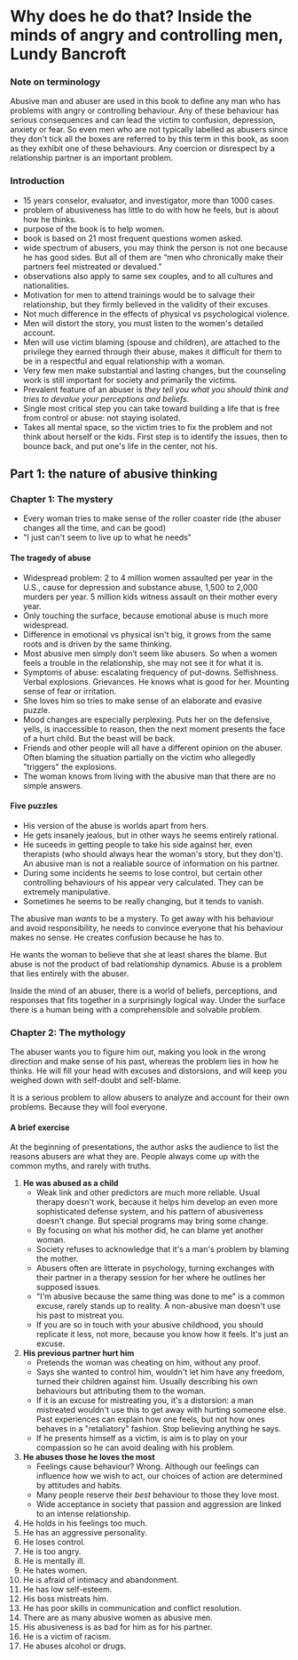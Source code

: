 # Why does he do that? Inside the minds of angry and controlling men, Lundy Bancroft

### Note on terminology

Abusive man and abuser are used in this book to define any man who has problems with angry or controlling behaviour. Any of these behaviour has serious consequences and can lead the victim to confusion, depression, anxiety or fear. So even men who are not typically labelled as abusers since they don't tick all the boxes are referred to by this term in this book, as soon as they exhibit one of these behaviours. Any coercion or disrespect by a relationship partner is an important problem.

### Introduction

- 15 years conselor, evaluator, and investigator, more than 1000 cases.
- problem of abusiveness has little to do with how he feels, but is about how he thinks.
- purpose of the book is to help women.
- book is based on 21 most frequent questions women asked.
- wide spectrum of abusers, you may think the person is not one because he has good sides. But all of them are “men who chronically make their partners feel mistreated or devalued.”
- observations also apply to same sex couples, and to all cultures and nationalities.
- Motivation for men to attend trainings would be to salvage their relationship, but they firmly believed in the validity of their excuses.
- Not much difference in the effects of physical vs psychological violence.
- Men will distort the story, you must listen to the women's detailed account.
- Men will use victim blaming (spouse and children), are attached to the privilege they earned through their abuse, makes it difficult for them to be in a respectful and equal relationship with a woman.
- Very few men make substantial and lasting changes, but the counseling work is still important for society and primarily the victims.
- Prevalent feature of an abuser is *they tell you what you should think and tries to devalue your perceptions and beliefs*.
- Single most critical step you can take toward building a life that is free from control or abuse: not staying isolated.
- Takes all mental space, so the victim tries to fix the problem and not think about herself or the kids. First step is to identify the issues, then to bounce back, and put one's life in the center, not his.

## Part 1: the nature of abusive thinking

### Chapter 1: The mystery

- Every woman tries to make sense of the roller coaster ride (the abuser changes all the time, and can be good)
- "I just can't seem to live up to what he needs"

#### The tragedy of abuse

- Widespread problem: 2 to 4 million women assaulted per year in the U.S., cause for depression and substance abuse, 1,500 to 2,000 murders per year. 5 million kids witness assault on their mother every year.
- Only touching the surface, because emotional abuse is much more widespread.
- Difference in emotional vs physical isn't big, it grows from the same roots and is driven by the same thinking.
- Most abusive men simply don’t seem like abusers. So when a women feels a trouble in the relationship, she may not see it for what it is.
- Symptoms of abuse: escalating frequency of put-downs. Selfishness. Verbal explosions. Grievances. He knows what is good for her. Mounting sense of fear or irritation.
- She loves him so tries to make sense of an elaborate and evasive puzzle.
- Mood changes are especially perplexing. Puts her on the defensive, yells, is inaccessible to reason, then the next moment presents the face of a hurt child. But the beast will be back.
- Friends and other people will all have a different opinion on the abuser. Often blaming the situation partially on the victim who allegedly "triggers" the explosions.
- The woman knows from living with the abusive man that there are no simple answers.

#### Five puzzles

- His version of the abuse is worlds apart from hers.
- He gets insanely jealous, but in other ways he seems entirely rational.
- He suceeds in getting people to take his side against her, even therapists (who should always hear the woman's story, but they don't). An abusive man is not a realiable source of information on his partner.
- During some incidents he seems to lose control, but certain other controlling behaviours of his appear very calculated. They can be extremely manipulative.
- Sometimes he seems to be really changing, but it tends to vanish.

The abusive man *wants* to be a mystery. To get away with his behaviour and avoid responsibility, he needs to convince everyone that his behaviour makes no sense. He creates confusion because he has to.

He wants the woman to believe that she at least shares the blame. But abuse is not the product of bad relationship dynamics. Abuse is a problem that lies entirely with the abuser.

Inside the mind of an abuser, there is a world of beliefs, perceptions, and responses that fits together in a surprisingly logical way. Under the surface there is a human being with a comprehensible and solvable problem.

### Chapter 2: The mythology

The abuser wants you to figure him out, making you look in the wrong direction and make sense of his past, whereas the problem lies in how he thinks. He will fill your head with excuses and distorsions, and will keep you weighed down with self-doubt and self-blame.

It is a serious problem to allow abusers to analyze and account for their own problems. Because they will fool everyone.

#### A brief exercise

At the beginning of presentations, the author asks the audience to list the reasons abusers are what they are. People always come up with the common myths, and rarely with truths.

1. **He was abused as a child**
   - Weak link and other predictors are much more reliable. Usual therapy doesn't work, because it helps him develop an even more sophisticated defense system, and his pattern of abusiveness doesn't change. But special programs may bring some change.
   - By focusing on what his mother did, he can blame yet another woman.
   - Society refuses to acknowledge that it's a man's problem by blaming the mother.
   - Abusers often are litterate in psychology, turning exchanges with their partner in a therapy session for her where he outlines her supposed issues.
   - "I'm abusive because the same thing was done to me" is a common excuse, rarely stands up to reality. A non-abusive man doesn't use his past to mistreat you.
   - If you are so in touch with your abusive childhood, you should replicate it less, not more, because you know how it feels. It's just an excuse.
2. **His previous partner hurt him**
   - Pretends the woman was cheating on him, without any proof.
   - Says she wanted to control him, wouldn't let him have any freedom, turned their children against him. Usually describing his own behaviours but attributing them to the woman.
   - If it is an excuse for mistreating you, it's a distorsion: a man mistreated wouldn't use this to get away with hurting someone else. Past experiences can explain how one feels, but not how ones behaves in a "retaliatory" fashion. Stop believing anything he says.
   - If he presents himself as a victim, is aim is to play on your compassion so he can avoid dealing with his problem.
3. **He abuses those he loves the most**
   - Feelings cause behaviour? Wrong. Although our feelings can influence how we wish to act, our choices of action are determined by attitudes and habits.
   - Many people reserve their *best* behaviour to those they love most.
   - Wide acceptance in society that passion and aggression are linked to an intense relationship.
4. He holds in his feelings too much.
5. He has an aggressive personality.
6. He loses control.
7. He is too angry.
8. He is mentally ill.
9. He hates women.
10. He is afraid of intimacy and abandonment.
11. He has low self-esteem.
12. His boss mistreats him.
13. He has poor skills in communication and conflict resolution. 
14. There are as many abusive women as abusive men.
15. His abusiveness is as bad for him as for his partner.
16. He is a victim of racism. 
17. He abuses alcohol or drugs.